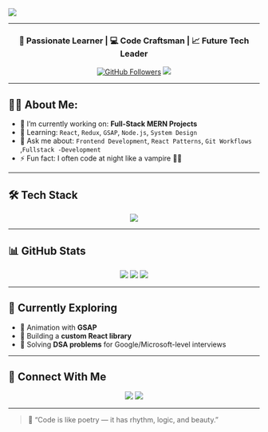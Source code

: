 <!-- Banner -->
<img src="https://readme-typing-svg.herokuapp.com/?lines=Hey+There!+👋;I+am+Rejuan+Anik!;Full+Stack+Developer+in+Making!;Lover+of+Clean+Code+and+React+Magic!&center=true&width=500&height=45&color=00FFBF&vCenter=true&size=22" />

---

<h3 align="center">🚀 Passionate Learner | 💻 Code Craftsman | 📈 Future Tech Leader</h3>

<p align="center">
  <a href="https://github.com/rejuan-anik"><img src="https://img.shields.io/github/followers/rejuan-anik?label=Follow&style=social" alt="GitHub Followers"></a>
  <a href="mailto:rejuan@example.com"><img src="https://img.shields.io/badge/Email-Drop%20a%20Hi-red?style=flat-square&logo=gmail" /></a>
</p>

---

## 🧑‍💻 About Me:

- 🔭 I’m currently working on: **Full-Stack MERN Projects**
- 🌱 Learning: `React`, `Redux`, `GSAP`, `Node.js`, `System Design`
- 💬 Ask me about: `Frontend Development`, `React Patterns`, `Git Workflows` ,`Fullstack -Development`
- ⚡ Fun fact: I often code at night like a vampire 🧛‍♂️

---

## 🛠️ Tech Stack

<p align="center">
  <img src="https://skillicons.dev/icons?i=html,css,js,react,redux,nodejs,express,mongodb,git,github,vscode,figma,bash" />
</p>

---

## 📊 GitHub Stats

<p align="center">
  <img src="https://github-readme-stats.vercel.app/api?username=rejuan-anik&show_icons=true&theme=radical&hide_border=true" />
  <img src="https://github-readme-streak-stats.herokuapp.com/?user=rejuan-anik&theme=radical&hide_border=true" />
  <img src="https://github-readme-stats.vercel.app/api/top-langs/?username=rejuan-anik&layout=compact&theme=radical&hide_border=true" />
</p>

---

## 🧠 Currently Exploring

- 🧩 Animation with **GSAP**
- 🧱 Building a **custom React library**
- 🧮 Solving **DSA problems** for Google/Microsoft-level interviews

---

## 🔗 Connect With Me

<p align="center">
  <a href="mailto:rejuan@example.com"><img src="https://img.shields.io/badge/Gmail-DM%20Me-D14836?style=for-the-badge&logo=gmail&logoColor=white"/></a>
  <a href="https://linkedin.com/in/yourlinkedin"><img src="https://img.shields.io/badge/LinkedIn-Let's%20Connect-0077B5?style=for-the-badge&logo=linkedin&logoColor=white"/></a>
</p>

---

> 🧿 “Code is like poetry — it has rhythm, logic, and beauty.”

